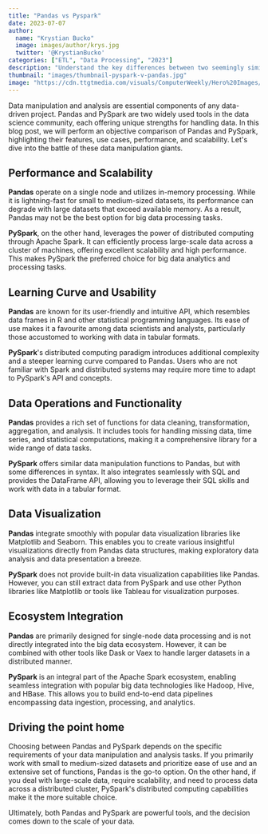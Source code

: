 ```yaml
---
title: "Pandas vs Pyspark"
date: 2023-07-07
author: 
  name: "Krystian Bucko"
  image: images/author/krys.jpg
  twitter: '@KrystianBucko'
categories: ["ETL", "Data Processing", "2023"]
description: "Understand the key differences between two seemingly similar data processing tools."
thumbnail: "images/thumbnail-pyspark-v-pandas.jpg"
image: "https://cdn.ttgtmedia.com/visuals/ComputerWeekly/Hero%20Images/Big-data-hero-AdobeStock_389870710.jpg"
---
```


Data manipulation and analysis are essential components of any data-driven project. Pandas and PySpark are two widely used tools in the data science community, each offering unique strengths for handling data. In this blog post, we will perform an objective comparison of Pandas and PySpark, highlighting their features, use cases, performance, and scalability. Let's dive into the battle of these data manipulation giants.

## Performance and Scalability

**Pandas** operate on a single node and utilizes in-memory processing. While it is lightning-fast for small to medium-sized datasets, its performance can degrade with large datasets that exceed available memory. As a result, Pandas may not be the best option for big data processing tasks.

**PySpark**, on the other hand, leverages the power of distributed computing through Apache Spark. It can efficiently process large-scale data across a cluster of machines, offering excellent scalability and high performance. This makes PySpark the preferred choice for big data analytics and processing tasks.

## Learning Curve and Usability

**Pandas** are known for its user-friendly and intuitive API, which resembles data frames in R and other statistical programming languages. Its ease of use makes it a favourite among data scientists and analysts, particularly those accustomed to working with data in tabular formats.

**PySpark**'s distributed computing paradigm introduces additional complexity and a steeper learning curve compared to Pandas. Users who are not familiar with Spark and distributed systems may require more time to adapt to PySpark's API and concepts.

## Data Operations and Functionality

**Pandas** provides a rich set of functions for data cleaning, transformation, aggregation, and analysis. It includes tools for handling missing data, time series, and statistical computations, making it a comprehensive library for a wide range of data tasks.

**PySpark** offers similar data manipulation functions to Pandas, but with some differences in syntax. It also integrates seamlessly with SQL and provides the DataFrame API, allowing you to leverage their SQL skills and work with data in a tabular format.

## Data Visualization 

**Pandas** integrate smoothly with popular data visualization libraries like Matplotlib and Seaborn. This enables you to create various insightful visualizations directly from Pandas data structures, making exploratory data analysis and data presentation a breeze.

**PySpark** does not provide built-in data visualization capabilities like Pandas. However, you can still extract data from PySpark and use other Python libraries like Matplotlib or tools like Tableau for visualization purposes.

## Ecosystem Integration

**Pandas** are primarily designed for single-node data processing and is not directly integrated into the big data ecosystem. However, it can be combined with other tools like Dask or Vaex to handle larger datasets in a distributed manner.

**PySpark** is an integral part of the Apache Spark ecosystem, enabling seamless integration with popular big data technologies like Hadoop, Hive, and HBase. This allows you to build end-to-end data pipelines encompassing data ingestion, processing, and analytics.

## Driving the point home
Choosing between Pandas and PySpark depends on the specific requirements of your data manipulation and analysis tasks. If you primarily work with small to medium-sized datasets and prioritize ease of use and an extensive set of functions, Pandas is the go-to option. On the other hand, if you deal with large-scale data, require scalability, and need to process data across a distributed cluster, PySpark's distributed computing capabilities make it the more suitable choice.

Ultimately, both Pandas and PySpark are powerful tools, and the decision comes down to the scale of your data.
